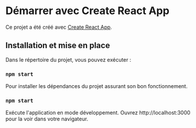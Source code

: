 # Démarrer avec Create React App

Ce projet a été créé avec [Create React App](https://github.com/facebook/create-react-app).

## Installation et mise en place

Dans le répertoire du projet, vous pouvez exécuter :

### `npm start`

Pour installer les dépendances du projet assurant son bon fonctionnement.

### `npm start`

Exécute l'application en mode développement.
Ouvrez http://localhost:3000 pour la voir dans votre navigateur.
